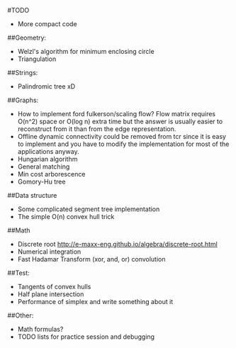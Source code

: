 #TODO

* More compact code

##Geometry:
* Welzl's algorithm for minimum enclosing circle
* Triangulation

##Strings:
* Palindromic tree xD

##Graphs:
* How to implement ford fulkerson/scaling flow? Flow matrix requires O(n^2) space or O(log n) extra time but the answer is usually easier to reconstruct from it than from the edge representation.
* Offline dynamic connectivity could be removed from tcr since it is easy to implement and you have to modify the implementation for most of the applications anyway.
* Hungarian algorithm
* General matching
* Min cost arborescence
* Gomory-Hu tree

##Data structure
* Some complicated segment tree implementation
* The simple O(n) convex hull trick

##Math
* Discrete root http://e-maxx-eng.github.io/algebra/discrete-root.html
* Numerical integration
* Fast Hadamar Transform (xor, and, or) convolution

##Test:
* Tangents of convex hulls
* Half plane intersection
* Performance of simplex and write something about it

##Other:
* Math formulas?
* TODO lists for practice session and debugging
